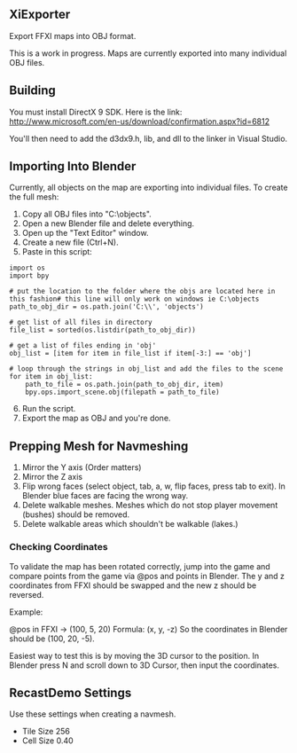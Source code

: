 XiExporter
------------------

Export FFXI maps into OBJ format.

This is a work in progress. Maps are currently exported into many individual OBJ files.

## Building

You must install DirectX 9 SDK. Here is the link:
http://www.microsoft.com/en-us/download/confirmation.aspx?id=6812

You'll then need to add the d3dx9.h, lib, and dll to the linker in Visual Studio.

## Importing Into Blender

Currently, all objects on the map are exporting into individual files. To create
the full mesh:

1. Copy all OBJ files into "C:\objects".
2. Open a new Blender file and delete everything.
3. Open up the "Text Editor" window.
4. Create a new file (Ctrl+N).
5. Paste in this script:

```
import os
import bpy

# put the location to the folder where the objs are located here in this fashion# this line will only work on windows ie C:\objects
path_to_obj_dir = os.path.join('C:\\', 'objects')

# get list of all files in directory
file_list = sorted(os.listdir(path_to_obj_dir))

# get a list of files ending in 'obj'
obj_list = [item for item in file_list if item[-3:] == 'obj']

# loop through the strings in obj_list and add the files to the scene
for item in obj_list:
    path_to_file = os.path.join(path_to_obj_dir, item)
    bpy.ops.import_scene.obj(filepath = path_to_file)
```

6. Run the script.
7. Export the map as OBJ and you're done.

## Prepping Mesh for Navmeshing

1. Mirror the Y axis (Order matters)
2. Mirror the Z axis
3. Flip wrong faces (select object, tab, a, w, flip faces, press tab to exit). In Blender blue faces are facing the wrong way.
4. Delete walkable meshes. Meshes which do not stop player movement (bushes)
   should be removed.
5. Delete walkable areas which shouldn't be walkable (lakes.)

### Checking Coordinates

To validate the map has been rotated correctly, jump into the game and compare
points from the game via @pos and points in Blender. The y and z coordinates from FFXI
should be swapped and the new z should be reversed.

Example:

@pos in FFXI -> (100, 5, 20)
Formula: (x, y, -z)
So the coordinates in Blender should be (100, 20, -5).

Easiest way to test this is by moving the 3D cursor to the position. In Blender
press N and scroll down to 3D Cursor, then input the coordinates.

## RecastDemo Settings

Use these settings when creating a navmesh.

* Tile Size 256
* Cell Size 0.40
